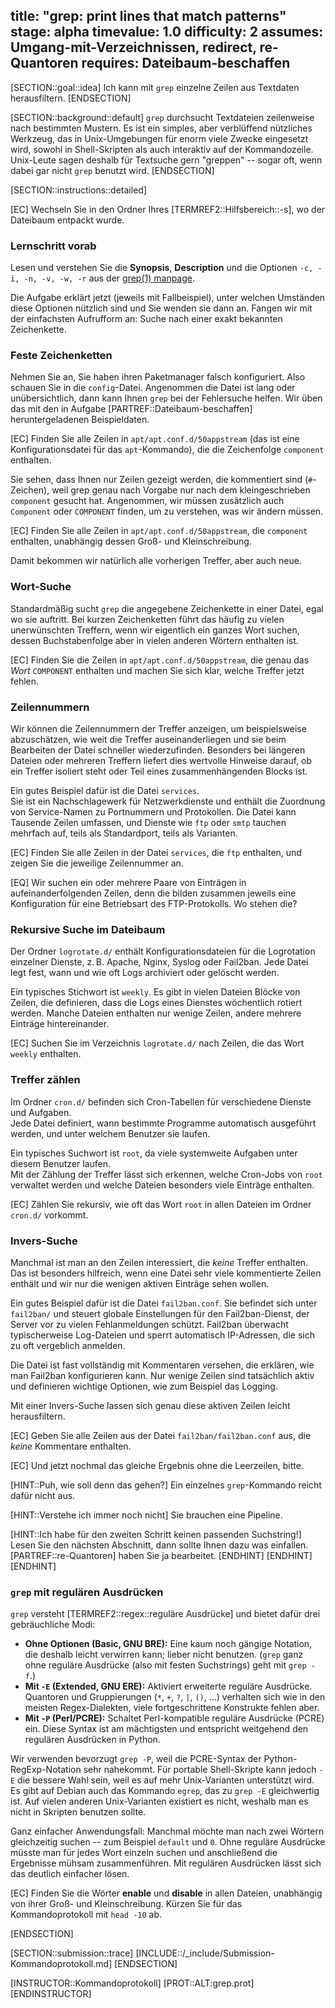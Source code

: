 title: "grep: print lines that match patterns"
stage: alpha
timevalue: 1.0
difficulty: 2
assumes: Umgang-mit-Verzeichnissen, redirect, re-Quantoren
requires: Dateibaum-beschaffen
---

[SECTION::goal::idea]
Ich kann mit `grep` einzelne Zeilen aus Textdaten herausfiltern.
[ENDSECTION]

[SECTION::background::default]
`grep` durchsucht Textdateien zeilenweise nach bestimmten Mustern. 
Es ist ein simples, aber verblüffend nützliches Werkzeug, das in Unix-Umgebungen für
enorm viele Zwecke eingesetzt wird, sowohl in Shell-Skripten als auch interaktiv auf der Kommandozeile.
Unix-Leute sagen deshalb für Textsuche gern "greppen" -- sogar oft, 
wenn dabei gar nicht `grep` benutzt wird.
[ENDSECTION]

[SECTION::instructions::detailed]

[EC] Wechseln Sie in den Ordner Ihres [TERMREF2::Hilfsbereich::-s], wo der Dateibaum entpackt wurde.

### Lernschritt vorab

Lesen und verstehen Sie die **Synopsis**, **Description** und 
die Optionen `-c, -i, -n, -v, -w, -r` aus der 
[grep(1) manpage](https://man7.org/linux/man-pages/man1/grep.1.html).

Die Aufgabe erklärt jetzt (jeweils mit Fallbeispiel), unter welchen Umständen diese
Optionen nützlich sind und Sie wenden sie dann an. 
Fangen wir mit der einfachsten Aufrufform an: Suche nach einer exakt bekannten Zeichenkette.


### Feste Zeichenketten

Nehmen Sie an, Sie haben ihren Paketmanager falsch konfiguriert. Also schauen Sie in die `config`-Datei.
Angenommen die Datei ist lang oder unübersichtlich, dann kann Ihnen `grep` bei der Fehlersuche helfen.
Wir üben das mit den in Aufgabe [PARTREF::Dateibaum-beschaffen] heruntergeladenen Beispieldaten.

[EC] Finden Sie alle Zeilen in `apt/apt.conf.d/50appstream` (das ist eine Konfigurationsdatei 
für das `apt`-Kommando), die die Zeichenfolge `component` enthalten.

Sie sehen, dass Ihnen nur Zeilen gezeigt werden, die kommentiert sind (`#`-Zeichen), 
weil grep genau nach Vorgabe nur nach dem kleingeschrieben `component` gesucht hat. 
Angenommen, wir müssen zusätzlich auch `Component` oder `COMPONENT` finden, 
um zu verstehen, was wir ändern müssen.

[EC] Finden Sie alle Zeilen in `apt/apt.conf.d/50appstream`, die `component` enthalten, 
unabhängig dessen Groß- und Kleinschreibung.

Damit bekommen wir natürlich alle vorherigen Treffer, aber auch neue.


### Wort-Suche

Standardmäßig sucht `grep` die angegebene Zeichenkette in einer Datei, egal wo sie auftritt.
Bei kurzen Zeichenketten führt das häufig zu vielen unerwünschten Treffern,
wenn wir eigentlich ein ganzes Wort suchen, dessen Buchstabenfolge aber in vielen anderen Wörtern enthalten ist.

[EC] Finden Sie die Zeilen in `apt/apt.conf.d/50appstream`, die genau das _Wort_ `COMPONENT` enthalten
und machen Sie sich klar, welche Treffer jetzt fehlen. 


### Zeilennummern 

Wir können die Zeilennummern der Treffer anzeigen, um beispielsweise abzuschätzen, 
wie weit die Treffer auseinanderliegen und sie beim Bearbeiten der Datei schneller wiederzufinden. 
Besonders bei längeren Dateien oder mehreren Treffern liefert dies wertvolle Hinweise darauf, 
ob ein Treffer isoliert steht oder Teil eines zusammenhängenden Blocks ist.

Ein gutes Beispiel dafür ist die Datei `services`.  
Sie ist ein Nachschlagewerk für Netzwerkdienste und enthält die Zuordnung von Service-Namen 
zu Portnummern und Protokollen. Die Datei kann Tausende Zeilen umfassen, und Dienste wie `ftp` 
oder `smtp` tauchen mehrfach auf, teils als Standardport, teils als Varianten.

[EC] Finden Sie alle Zeilen in der Datei `services`, die `ftp` enthalten, und zeigen Sie die 
jeweilige Zeilennummer an.  

[EQ] Wir suchen ein oder mehrere Paare von Einträgen in aufeinanderfolgenden Zeilen,
denn die bilden zusammen jeweils eine Konfiguration für eine Betriebsart des FTP-Protokolls.
Wo stehen die?


### Rekursive Suche im Dateibaum

Der Ordner `logrotate.d/` enthält Konfigurationsdateien für die Logrotation einzelner 
Dienste, z. B. Apache, Nginx, Syslog oder Fail2ban. Jede Datei legt fest, wann und wie oft 
Logs archiviert oder gelöscht werden.  

Ein typisches Stichwort ist `weekly`. Es gibt in vielen Dateien Blöcke von Zeilen, die 
definieren, dass die Logs eines Dienstes wöchentlich rotiert werden. Manche Dateien enthalten 
nur wenige Zeilen, andere mehrere Einträge hintereinander.  

[EC] Suchen Sie im Verzeichnis `logrotate.d/` nach Zeilen, die das Wort `weekly` enthalten. 


### Treffer zählen

Im Ordner `cron.d/` befinden sich Cron-Tabellen für verschiedene Dienste und Aufgaben.  
Jede Datei definiert, wann bestimmte Programme automatisch ausgeführt werden, und unter welchem 
Benutzer sie laufen.  

Ein typisches Suchwort ist `root`, da viele systemweite Aufgaben unter diesem Benutzer laufen.  
Mit der Zählung der Treffer lässt sich erkennen, welche Cron-Jobs von `root` verwaltet werden 
und welche Dateien besonders viele Einträge enthalten. 

[EC] Zählen Sie rekursiv, wie oft das Wort `root` in allen Dateien im Ordner `cron.d/` 
vorkommt. 


### Invers-Suche

Manchmal ist man an den Zeilen interessiert, die _keine_ Treffer enthalten. Das ist besonders 
hilfreich, wenn eine Datei sehr viele kommentierte Zeilen enthält und wir nur die wenigen aktiven 
Einträge sehen wollen.  

Ein gutes Beispiel dafür ist die Datei `fail2ban.conf`. Sie befindet sich unter `fail2ban/` 
und steuert globale Einstellungen für den Fail2ban-Dienst, der Server vor zu vielen 
Fehlanmeldungen schützt. Fail2ban überwacht typischerweise Log-Dateien und sperrt automatisch 
IP-Adressen, die sich zu oft vergeblich anmelden.  

Die Datei ist fast vollständig mit Kommentaren versehen, die erklären, wie man Fail2ban 
konfigurieren kann. Nur wenige Zeilen sind tatsächlich aktiv und definieren wichtige Optionen, 
wie zum Beispiel das Logging.  

Mit einer Invers-Suche lassen sich genau diese aktiven Zeilen leicht herausfiltern.  

[EC] Geben Sie alle Zeilen aus der Datei `fail2ban/fail2ban.conf` aus, die _keine_ Kommentare 
enthalten.

[EC] Und jetzt nochmal das gleiche Ergebnis ohne die Leerzeilen, bitte.

[HINT::Puh, wie soll denn das gehen?]
Ein einzelnes `grep`-Kommando reicht dafür nicht aus.

[HINT::Verstehe ich immer noch nicht]
Sie brauchen eine Pipeline.

[HINT::Ich habe für den zweiten Schritt keinen passenden Suchstring!]
Lesen Sie den nächsten Abschnitt, dann sollte Ihnen dazu was einfallen.
[PARTREF::re-Quantoren] haben Sie ja bearbeitet.
[ENDHINT]
[ENDHINT]
[ENDHINT]

### `grep` mit regulären Ausdrücken

`grep` versteht [TERMREF2::regex::reguläre Ausdrücke] und bietet dafür drei gebräuchliche Modi:

- **Ohne Optionen (Basic, GNU BRE):** Eine kaum noch gängige Notation, die deshalb leicht
  verwirren kann; lieber nicht benutzen.
  (`grep` ganz ohne reguläre Ausdrücke (also mit festen Suchstrings) geht mit `grep -f`.)
- **Mit `-E` (Extended, GNU ERE):** Aktiviert erweiterte reguläre Ausdrücke. Quantoren und 
Gruppierungen (`*`, `+`, `?`, `|`, `()`, …) verhalten sich wie in den meisten Regex-Dialekten, 
viele fortgeschrittene Konstrukte fehlen aber.
- **Mit `-P` (Perl/PCRE):** Schaltet Perl-kompatible reguläre Ausdrücke (PCRE) ein. 
Diese Syntax ist am mächtigsten und entspricht weitgehend den regulären Ausdrücken in Python.

Wir verwenden bevorzugt `grep -P`, 
weil die PCRE-Syntax der Python-RegExp-Notation sehr nahekommt. 
Für portable Shell-Skripte kann jedoch `-E` die bessere Wahl sein, 
weil es auf mehr Unix-Varianten unterstützt wird. 
Es gibt auf Debian auch das Kommando `egrep`, das zu `grep -E` gleichwertig ist.
Auf vielen anderen Unix-Varianten existiert es nicht, weshalb man es nicht in Skripten benutzen sollte.

Ganz einfacher Anwendungsfall:
Manchmal möchte man nach zwei Wörtern gleichzeitig suchen -- zum Beispiel `default` und `0`.
Ohne reguläre Ausdrücke müsste man für jedes Wort einzeln suchen
und anschließend die Ergebnisse mühsam zusammenführen.
Mit regulären Ausdrücken lässt sich das deutlich einfacher lösen.

[EC] Finden Sie die Wörter **enable** und **disable** in allen Dateien, 
unabhängig von ihrer Groß- und Kleinschreibung.
Kürzen Sie für das Kommandoprotokoll mit `head -10` ab.

[ENDSECTION]

[SECTION::submission::trace]
[INCLUDE::/_include/Submission-Kommandoprotokoll.md]
[ENDSECTION]

[INSTRUCTOR::Kommandoprotokoll]
[PROT::ALT:grep.prot]
[ENDINSTRUCTOR]
